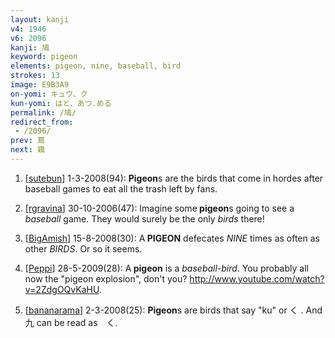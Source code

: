 ```yaml
---
layout: kanji
v4: 1946
v6: 2096
kanji: 鳩
keyword: pigeon
elements: pigeon, nine, baseball, bird
strokes: 13
image: E9B3A9
on-yomi: キュウ、ク
kun-yomi: はと、あつ.める
permalink: /鳩/
redirect_from:
 - /2096/
prev: 蔦
next: 鶏
---
```


1) [<a href="http://kanji.koohii.com/profile/sutebun">sutebun</a>] 1-3-2008(94): <strong>Pigeon</strong>s are the birds that come in hordes after baseball games to eat all the trash left by fans.

2) [<a href="http://kanji.koohii.com/profile/rgravina">rgravina</a>] 30-10-2006(47): Imagine some<strong> pigeon</strong>s going to see a <em>baseball</em> game. They would surely be the only <em>birds</em> there!

3) [<a href="http://kanji.koohii.com/profile/BigAmish">BigAmish</a>] 15-8-2008(30): A<strong> PIGEON</strong> defecates <em>NINE</em> times as often as other <em>BIRDS</em>. Or so it seems.

4) [<a href="http://kanji.koohii.com/profile/Peppi">Peppi</a>] 28-5-2009(28): A<strong> pigeon</strong> is a <em>baseball-bird</em>. You probably all now the &quot;pigeon explosion&quot;, don&#039;t you? <a href="http://www.youtube.com/watch?v=2ZdgOQvKaHU">http://www.youtube.com/watch?v=2ZdgOQvKaHU</a>.

5) [<a href="http://kanji.koohii.com/profile/bananarama">bananarama</a>] 2-3-2008(25): <strong>Pigeon</strong>s are birds that say &quot;ku&quot; or く . And 九 can be read as　く.

